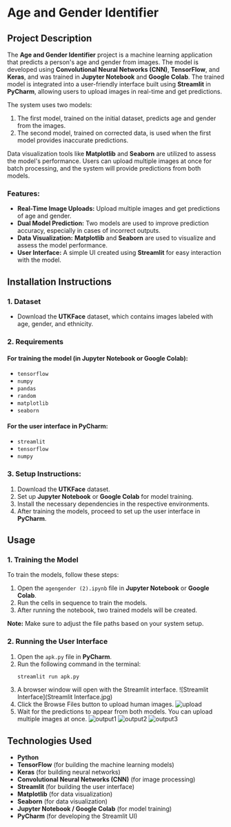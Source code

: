 # Age and Gender Identifier

## Project Description
The **Age and Gender Identifier** project is a machine learning application that predicts a person's age and gender from images. The model is developed using **Convolutional Neural Networks (CNN)**, **TensorFlow**, and **Keras**, and was trained in **Jupyter Notebook** and **Google Colab**. The trained model is integrated into a user-friendly interface built using **Streamlit** in **PyCharm**, allowing users to upload images in real-time and get predictions.

The system uses two models:
1. The first model, trained on the initial dataset, predicts age and gender from the images.
2. The second model, trained on corrected data, is used when the first model provides inaccurate predictions.

Data visualization tools like **Matplotlib** and **Seaborn** are utilized to assess the model's performance. Users can upload multiple images at once for batch processing, and the system will provide predictions from both models.

### Features:
- **Real-Time Image Uploads:** Upload multiple images and get predictions of age and gender.
- **Dual Model Prediction:** Two models are used to improve prediction accuracy, especially in cases of incorrect outputs.
- **Data Visualization:** **Matplotlib** and **Seaborn** are used to visualize and assess the model performance.
- **User Interface:** A simple UI created using **Streamlit** for easy interaction with the model.

## Installation Instructions

### 1. Dataset
- Download the **UTKFace** dataset, which contains images labeled with age, gender, and ethnicity.

### 2. Requirements
#### For training the model (in **Jupyter Notebook** or **Google Colab**):
- `tensorflow`
- `numpy`
- `pandas`
- `random`
- `matplotlib`
- `seaborn`

#### For the user interface in **PyCharm**:
- `streamlit`
- `tensorflow`
- `numpy`

### 3. Setup Instructions:
1. Download the **UTKFace** dataset.
2. Set up **Jupyter Notebook** or **Google Colab** for model training.
3. Install the necessary dependencies in the respective environments.
4. After training the models, proceed to set up the user interface in **PyCharm**.

## Usage

### 1. Training the Model
To train the models, follow these steps:
1. Open the `agengender (2).ipynb` file in **Jupyter Notebook** or **Google Colab**.
2. Run the cells in sequence to train the models.
3. After running the notebook, two trained models will be created.

**Note:** Make sure to adjust the file paths based on your system setup.

### 2. Running the User Interface
1. Open the `apk.py` file in **PyCharm**.
2. Run the following command in the terminal:
   ```bash
   streamlit run apk.py
3. A browser window will open with the Streamlit interface.
   ![Streamlit Interface](Streamlit Interface.jpg)
4. Click the Browse Files button to upload human images.
   ![upload](upload-img.jpg)
5. Wait for the predictions to appear from both models. You can upload multiple images at once.
   ![output1](Screenshot1.jpg)
   ![output2](Screenshot1.jpg)
   ![output3](Screenshot1.jpg)

## Technologies Used
- **Python**
- **TensorFlow** (for building the machine learning models)
- **Keras** (for building neural networks)
- **Convolutional Neural Networks (CNN)** (for image processing)
- **Streamlit** (for building the user interface)
- **Matplotlib** (for data visualization)
- **Seaborn** (for data visualization)
- **Jupyter Notebook / Google Colab** (for model training)
- **PyCharm** (for developing the Streamlit UI)


